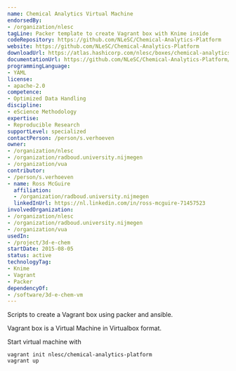 ```yaml
---
name: Chemical Analytics Virtual Machine
endorsedBy:
- /organization/nlesc
tagLine: Packer template to create Vagrant box with Knime inside
codeRepository: https://github.com/NLeSC/Chemical-Analytics-Platform
website: https://github.com/NLeSC/Chemical-Analytics-Platform
downloadUrl: https://atlas.hashicorp.com/nlesc/boxes/chemical-analytics-platform
documentationUrl: https://github.com/NLeSC/Chemical-Analytics-Platform/wiki
programmingLanguage:
- YAML
license:
- apache-2.0
competence:
- Optimized Data Handling
discipline:
- eScience Methodology
expertise:
- Reproducible Research
supportLevel: specialized
contactPerson: /person/s.verhoeven
owner:
- /organization/nlesc
- /organization/radboud.university.nijmegen
- /organization/vua
contributor:
- /person/s.verhoeven
- name: Ross McGuire
  affiliation:
  - /organization/radboud.university.nijmegen
  linkedInUrl: https://nl.linkedin.com/in/ross-mcguire-71457523
involvedOrganization:
- /organization/nlesc
- /organization/radboud.university.nijmegen
- /organization/vua
usedIn:
- /project/3d-e-chem
startDate: 2015-08-05
status: active
technologyTag:
- Knime
- Vagrant
- Packer
dependencyOf:
- /software/3d-e-chem-vm
---
```

Scripts to create a Vagrant box using packer and ansible.

Vagrant box is a Virtual Machine in Virtualbox format.

Start virtual machine with

```
vagrant init nlesc/chemical-analytics-platform
vagrant up
```
